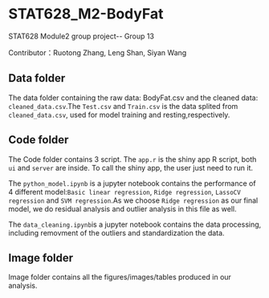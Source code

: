 # STAT628_M2-BodyFat
STAT628 Module2 group project-- Group 13

Contributor：Ruotong Zhang, Leng Shan, Siyan Wang


## Data folder
The data folder containing the raw data: BodyFat.csv and the cleaned data: `cleaned_data.csv`.The `Test.csv` and `Train.csv` is the data splited from `cleaned_data.csv`, used for model training and resting,respectively.

## Code folder
The Code folder contains 3 script. The `app.r` is the shiny app R script, both `ui` and `server` are inside. To call the shiny app, the user just need to run it.

The `python_model.ipynb` is a jupyter notebook contains the performance of 4 different model:`Basic linear regression`, `Ridge regression`, `LassoCV regression` and `SVM regression`.As we choose `Ridge regression` as our final model, we do residual analysis and outlier analysis in this file as well.

The `data_cleaning.ipynb`is a jupyter notebook contains the data processing, including removment of the outliers and standardization the data.

## Image folder
Image folder contains all the figures/images/tables produced in our analysis.



